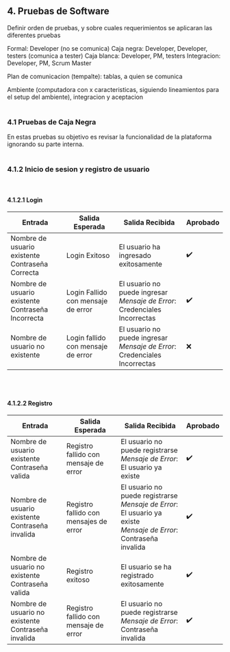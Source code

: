 ## **4. Pruebas de Software** 
Definir orden de pruebas, y sobre cuales requerimientos se aplicaran las diferentes pruebas

Formal: Developer (no se comunica)
Caja negra: Developer, Developer, testers (comunica a tester)
Caja blanca: Developer, PM, testers
Integracion: Developer, PM, Scrum Master

Plan de comunicacion (tempalte): tablas, a quien se comunica

Ambiente (computadora con x caracteristicas, siguiendo lineamientos para el setup del ambiente), integracion y aceptacion
<br><br>

### **4.1 Pruebas de Caja Negra** 
En estas pruebas su objetivo es revisar la funcionalidad de la plataforma ignorando su parte interna.
<br><br>

### **4.1.2 Inicio de sesion y registro de usuario**
<br>

#### **4.1.2.1 Login**
| Entrada  | Salida Esperada  | Salida Recibida  | Aprobado |
|---|---|---|---|
| Nombre de usuario existente <br> Contraseña Correcta  | Login Exitoso  | El usuario ha ingresado exitosamente  | ✔️ |
| Nombre de usuario existente <br> Contraseña Incorrecta  | Login Fallido con mensaje de error  | El usuario no puede ingresar <br> *Mensaje de Error*: Credenciales Incorrectas  | ✔️ |
| Nombre de usuario no existente <br> | Login fallido con mensaje de error  | El usuario no puede ingresar <br> *Mensaje de Error*: Credenciales Incorrectas  | ❌ |
<br><br>

#### **4.1.2.2 Registro**
| Entrada  | Salida Esperada  | Salida Recibida  | Aprobado |
|---|---|---|---|
| Nombre de usuario existente <br> Contraseña valida  | Registro fallido con mensaje de error  | El usuario no puede registrarse <br> *Mensaje de Error*: El usuario ya existe  | ✔️ |
| Nombre de usuario existente <br> Contraseña invalida  | Registro fallido con mensajes de error  | El usuario no puede registrarse <br> *Mensaje de Error*: El usuario ya existe <br> *Mensaje de Error*: Contraseña invalida | ✔️ |
| Nombre de usuario no existente <br> Contraseña valida | Registro exitoso  | El usuario se ha registrado exitosamente  | ✔️ |
| Nombre de usuario no existente <br> Contraseña invalida | Registro fallido con mensaje de error  | El usuario no puede registrarse <br> *Mensaje de Error*: Contraseña invalida  | ✔️ |
<br><br>
